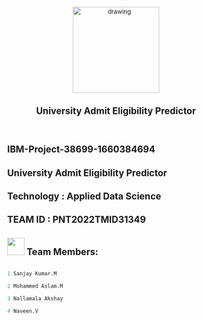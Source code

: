<!-- # IBM - NALAIYA THIRAN PROJECT -->
<br>
<div align="center">
<img src="https://upload.wikimedia.org/wikipedia/commons/5/51/IBM_logo.svg"  align="center" alt="drawing" width="200" />
  <h2 align="center"> University Admit Eligibility Predictor <br></h2>
</div>
<br> 

 ##  IBM-Project-38699-1660384694

## University Admit Eligibility Predictor

## Technology : Applied Data Science

## TEAM ID : PNT2022TMID31349
<!-- ## Team Lead -->

<!-- ```python
 1 Nallamala Akshay
``` -->





<!-- ## Team Members -->
<h2><img src="https://raw.githubusercontent.com/Tarikul-Islam-Anik/Animated-Fluent-Emojis/master/Emojis/People%20with%20professions/Man%20Technologist%20Light%20Skin%20Tone.png" width="40px"> Team Members: </h2> 

```python

1 Sanjay Kumar.M

2 Mohammed Aslam.M

3 Nallamala Akshay

4 Naveen.V
```

